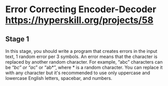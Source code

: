 # Error Correcting Encoder-Decoder https://hyperskill.org/projects/58
## Stage 1
In this stage, you should write a program that creates errors in the input text, 1 random error per 3 symbols. An error means that the character is replaced by another random character. For example, “abc” characters can be “*bc” or “a*c” or “ab*”, where * is a random character. You can replace it with any character but it's recommended to use only uppercase and lowercase English letters, spacebar, and numbers.

